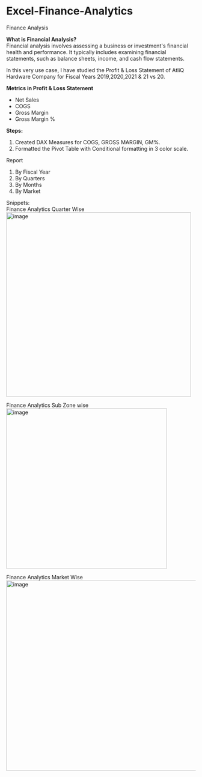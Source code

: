 # Excel-Finance-Analytics
Finance Analysis <br>

<b>What is Financial Analysis? </b> <br>
Financial analysis involves assessing a business or investment's financial health and performance. It typically includes examining financial statements, such as balance sheets, income, and cash flow statements.<br>

In this very use case, I have studied the Profit & Loss Statement of AtliQ Hardware Company for Fiscal Years 2019,2020,2021 & 21 vs 20.
<br>

<b>Metrics in Profit & Loss Statement</b><br>
* Net Sales
* COGS
* Gross Margin
* Gross Margin %

<b>Steps:</b>
<br>
1. Created DAX Measures for COGS, GROSS MARGIN, GM%.<br>
2. Formatted the Pivot Table with Conditional formatting in 3 color scale.<br>

Report
1. By Fiscal Year
2. By Quarters
3. By Months
4. By Market

Snippets:<br>
Finance Analytics Quarter Wise<br>
<img width="491" alt="image" src="https://github.com/DMSinha/Excel-Finance-Analytics/assets/101706831/0159c6f0-d2a4-46e1-afac-5e76f845e4e0"><br>

Finance Analytics Sub Zone wise<br>
<img width="427" alt="image" src="https://github.com/DMSinha/Excel-Finance-Analytics/assets/101706831/902cd86e-48e2-4450-9693-56f34cdab93f"><br>

Finance Analytics Market Wise<br>
<img width="507" alt="image" src="https://github.com/DMSinha/Excel-Finance-Analytics/assets/101706831/86d5daa2-3476-4d0a-a586-26ece0d41d7d"><br>





